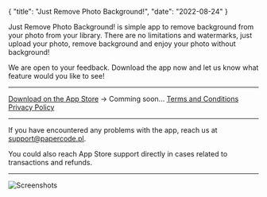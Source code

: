 {
  "title": "Just Remove Photo Background!",
  "date": "2022-08-24"
}

Just Remove Photo Background! is simple app to remove background from your photo from your library. 
There are no limitations and watermarks, just upload your photo, remove background and enjoy your photo without background! 

We are open to your feedback. Download the app now and let us know what feature would you like to see!

---

[Download on the App Store](#) -> Comming soon...
[Terms and Conditions](terms)  
[Privacy Policy](privacy)

---

If you have encountered any problems with the app, reach us at support@papercode.pl.

You could also reach App Store support directly in cases related to transactions and refunds.

---

![Screenshots](RemovePhotoBackground.png)
